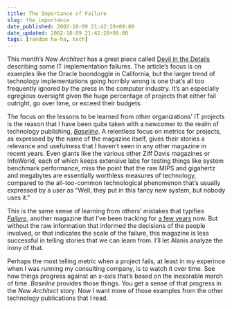 ```yaml
---
title: The Importance of Failure
slug: the_importance
date_published: 2002-10-09 21:42:20+00:00
date_updated: 2002-10-09 21:42:20+00:00
tags: [random ha-ha, tech]
---
```

This month’s *New Architect* has a great piece called [Devil in the Details](http://www.newarchitectmag.com/documents/s=2450/na1102a/index.html) describing some IT implementation failures. The article’s focus is on examples like the Oracle boondoggle in California, but the larger trend of technology implementations going horribly wrong is one that’s all too frequently ignored by the press in the computer industry. It’s an especially egregious oversight given the huge percentage of projects that either fail outright, go over time, or exceed their budgets.

The focus on the lessons to be learned from other organizations’ IT projects is the reason that I have been quite taken with a newcomer to the realm of technology publishing, [*Baseline*](http://www.baselinemag.com). A relentless focus on metrics for projects, as expressed by the name of the magazine itself, gives their stories a relevance and usefulness that I haven’t seen in any other magazine in recent years. Even giants like the various other Ziff Davis magazines or InfoWorld, each of which keeps extensive labs for testing things like system benchmark performance, miss the point that the raw MIPS and gigahertz and megabytes are essentially worthless measures of technology, compared to the all-too-common technological phenomenon that’s usually expressed by a user as "Well, they put in this fancy new system, but nobody uses it."

This is the same sense of learning from others’ mistakes that typifies [*Failure*](http://www.failuremag.com/), another magazine that I’ve been tracking for [a few years](/index.php?archives/002384.php) now. But without the raw information that informed the decisions of the people involved, or that indicates the scale of the failure, this magazine is less successful in telling stories that we can learn from. I’ll let Alanis analyze the irony of that.

Perhaps the most telling metric when a project fails, at least in my experince when I was running my consulting company, is to watch it over time. See how things progress against an x-axis that’s based on the inexorable march of time. *Baseline* provides those things. You get a sense of that progress in the *New Architect* story. Now I want more of those examples from the other technology publications that I read.
